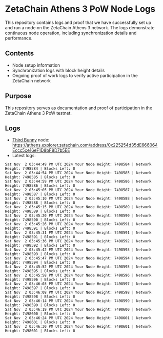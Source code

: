 # ZetaChain Athens 3 PoW Node Logs
This repository contains logs and proof that we have successfully set up and run a node on the ZetaChain Athens 3 network. The logs demonstrate continuous node operation, including synchronization details and performance.

## Contents
- Node setup information
- Synchronization logs with block height details
- Ongoing proof of work logs to verify active participation in the ZetaChain network

## Purpose
This repository serves as documentation and proof of participation in the ZetaChain Athens 3 PoW testnet.

## Logs

- [Third Bunny](https://thirdbunny.xyz/) node: https://athens.explorer.zetachain.com/address/0x225254d35dE666064Eccc5ce16eF1D8bF8D7b5EE
- Latest logs:
```
Sat Nov  2 03:44:49 PM UTC 2024 Your Node Height: 7498584 | Network Height: 7498584 | Blocks Left: 0
Sat Nov  2 03:44:54 PM UTC 2024 Your Node Height: 7498585 | Network Height: 7498585 | Blocks Left: 0
Sat Nov  2 03:44:59 PM UTC 2024 Your Node Height: 7498586 | Network Height: 7498586 | Blocks Left: 0
Sat Nov  2 03:45:05 PM UTC 2024 Your Node Height: 7498587 | Network Height: 7498587 | Blocks Left: 0
Sat Nov  2 03:45:10 PM UTC 2024 Your Node Height: 7498588 | Network Height: 7498588 | Blocks Left: 0
Sat Nov  2 03:45:15 PM UTC 2024 Your Node Height: 7498589 | Network Height: 7498589 | Blocks Left: 0
Sat Nov  2 03:45:20 PM UTC 2024 Your Node Height: 7498590 | Network Height: 7498590 | Blocks Left: 0
Sat Nov  2 03:45:26 PM UTC 2024 Your Node Height: 7498591 | Network Height: 7498591 | Blocks Left: 0
Sat Nov  2 03:45:31 PM UTC 2024 Your Node Height: 7498591 | Network Height: 7498591 | Blocks Left: 0
Sat Nov  2 03:45:36 PM UTC 2024 Your Node Height: 7498592 | Network Height: 7498592 | Blocks Left: 0
Sat Nov  2 03:45:42 PM UTC 2024 Your Node Height: 7498593 | Network Height: 7498593 | Blocks Left: 0
Sat Nov  2 03:45:47 PM UTC 2024 Your Node Height: 7498594 | Network Height: 7498594 | Blocks Left: 0
Sat Nov  2 03:45:52 PM UTC 2024 Your Node Height: 7498595 | Network Height: 7498595 | Blocks Left: 0
Sat Nov  2 03:45:58 PM UTC 2024 Your Node Height: 7498596 | Network Height: 7498596 | Blocks Left: 0
Sat Nov  2 03:46:03 PM UTC 2024 Your Node Height: 7498597 | Network Height: 7498597 | Blocks Left: 0
Sat Nov  2 03:46:08 PM UTC 2024 Your Node Height: 7498598 | Network Height: 7498598 | Blocks Left: 0
Sat Nov  2 03:46:14 PM UTC 2024 Your Node Height: 7498599 | Network Height: 7498599 | Blocks Left: 0
Sat Nov  2 03:46:19 PM UTC 2024 Your Node Height: 7498600 | Network Height: 7498600 | Blocks Left: 0
Sat Nov  2 03:46:24 PM UTC 2024 Your Node Height: 7498601 | Network Height: 7498601 | Blocks Left: 0
Sat Nov  2 03:46:30 PM UTC 2024 Your Node Height: 7498601 | Network Height: 7498601 | Blocks Left: 0
```
